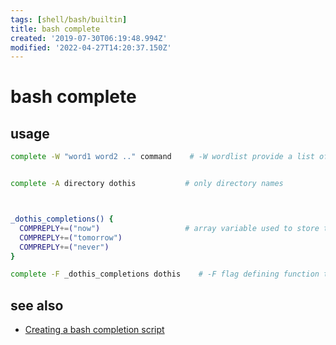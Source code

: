 ```yaml
---
tags: [shell/bash/builtin]
title: bash complete
created: '2019-07-30T06:19:48.994Z'
modified: '2022-04-27T14:20:37.150Z'
---
```


# bash complete

## usage

```sh
complete -W "word1 word2 .." command    # -W wordlist provide a list of words for completion


complete -A directory dothis           # only directory names



_dothis_completions() {
  COMPREPLY+=("now")                   # array variable used to store the completions        
  COMPREPLY+=("tomorrow")
  COMPREPLY+=("never")
}

complete -F _dothis_completions dothis    # -F flag defining function that will provide the completions
```

## see also

- [Creating a bash completion script](https://iridakos.com/tutorials/2018/03/01/bash-programmable-completion-tutorial.html)
